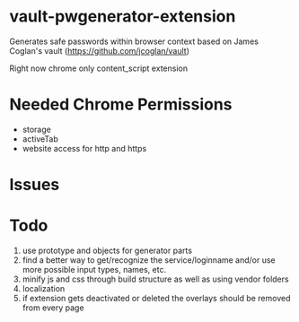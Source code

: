 vault-pwgenerator-extension
===========================

Generates safe passwords within browser context based on James Coglan's vault (https://github.com/jcoglan/vault)

Right now chrome only content_script extension

Needed Chrome Permissions
=========================
* storage
* activeTab
* website access for http and https

Issues
=======

Todo
======
1. use prototype and objects for generator parts
2. find a better way to get/recognize the service/loginname and/or use more possible input types, names, etc.
3. minify js and css through build structure as well as using vendor folders
4. localization
5. if extension gets deactivated or deleted the overlays should be removed from every page
